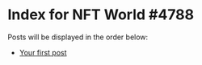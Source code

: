 # Index for NFT World #4788
Posts will be displayed in the order below:

- [Your first post](./001-first.md)

